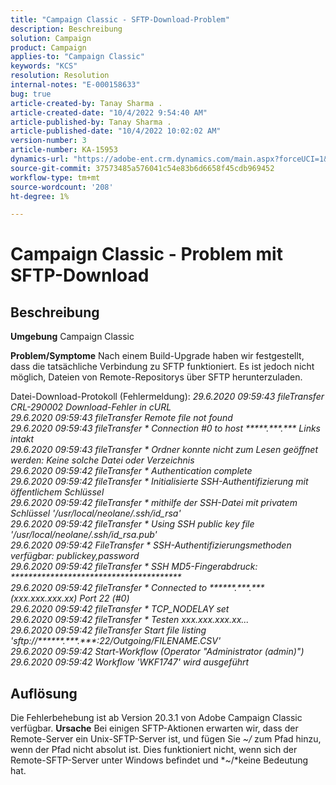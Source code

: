 ```yaml
---
title: "Campaign Classic - SFTP-Download-Problem"
description: Beschreibung
solution: Campaign
product: Campaign
applies-to: "Campaign Classic"
keywords: "KCS"
resolution: Resolution
internal-notes: "E-000158633"
bug: true
article-created-by: Tanay Sharma .
article-created-date: "10/4/2022 9:54:40 AM"
article-published-by: Tanay Sharma .
article-published-date: "10/4/2022 10:02:02 AM"
version-number: 3
article-number: KA-15953
dynamics-url: "https://adobe-ent.crm.dynamics.com/main.aspx?forceUCI=1&pagetype=entityrecord&etn=knowledgearticle&id=ff71298d-ca43-ed11-bba2-0022480868ff"
source-git-commit: 37573485a576041c54e83b6d6658f45cdb969452
workflow-type: tm+mt
source-wordcount: '208'
ht-degree: 1%

---
```


# Campaign Classic - Problem mit SFTP-Download

## Beschreibung

<b>Umgebung</b>
Campaign Classic


<b>Problem/Symptome</b>
Nach einem Build-Upgrade haben wir festgestellt, dass die tatsächliche Verbindung zu SFTP funktioniert. Es ist jedoch nicht möglich, Dateien von Remote-Repositorys über SFTP herunterzuladen.

Datei-Download-Protokoll (Fehlermeldung):
*29.6.2020 09:59:43 fileTransfer CRL-290002 Download-Fehler in cURL
<br>29.6.2020 09:59:43 fileTransfer Remote file not found
<br>29.6.2020 09:59:43 fileTransfer \* Connection #0 to host \*\*\*\*\*.\*\*\*.\*\*\* Links intakt
<br>29.6.2020 09:59:43 fileTransfer \* Ordner konnte nicht zum Lesen geöffnet werden: Keine solche Datei oder Verzeichnis
<br>29.6.2020 09:59:42 fileTransfer \* Authentication complete
<br>29.6.2020 09:59:42 fileTransfer \* Initialisierte SSH-Authentifizierung mit öffentlichem Schlüssel
<br>29.6.2020 09:59:42 fileTransfer \* mithilfe der SSH-Datei mit privatem Schlüssel &#39;/usr/local/neolane/.ssh/id_rsa&#39;
<br>29.6.2020 09:59:42 fileTransfer \* Using SSH public key file &#39;/usr/local/neolane/.ssh/id_rsa.pub&#39;
<br>29.6.2020 09:59:42 FileTransfer \* SSH-Authentifizierungsmethoden verfügbar: publickey,password
<br>29.6.2020 09:59:42 fileTransfer \* SSH MD5-Fingerabdruck: \*\*\*\*\*\*\*\*\*\*\*\*\*\*\*\*\*\*\*\*\*\*\*\*\*\*\*\*\*\*\*\*\*\*\*\*\*\*\*
<br>29.6.2020 09:59:42 fileTransfer \* Connected to \*\*\*\*\*\*.\*\*\*.\*\*\* (xxx.xxx.xxx.xx) Port 22 (#0)
<br>29.6.2020 09:59:42 fileTransfer \* TCP_NODELAY set
<br>29.6.2020 09:59:42 fileTransfer \* Testen xxx.xxx.xxx.xx...
<br>29.6.2020 09:59:42 fileTransfer Start file listing &#39;sftp://\*\*\*\*\*\*.\*\*\*.\*\*\*:22/Outgoing/FILENAME.CSV&#39;
<br>29.6.2020 09:59:42 Start-Workflow (Operator &quot;Administrator (admin)&quot;)
<br>29.6.2020 09:59:42 Workflow &#39;WKF1747&#39; wird ausgeführt*

## Auflösung


Die Fehlerbehebung ist ab Version 20.3.1 von Adobe Campaign Classic verfügbar.
<b>Ursache</b>
Bei einigen SFTP-Aktionen erwarten wir, dass der Remote-Server ein Unix-SFTP-Server ist, und fügen Sie *~/* zum Pfad hinzu, wenn der Pfad nicht absolut ist.
Dies funktioniert nicht, wenn sich der Remote-SFTP-Server unter Windows befindet und *~/*keine Bedeutung hat.
